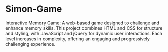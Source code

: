# Simon-Game
Interactive Memory Game: A web-based game designed to challenge and enhance memory skills. This project combines HTML and CSS for structure and styling, with JavaScript and jQuery for dynamic user interactions. Each level increases in complexity, offering an engaging and progressively challenging experience.
